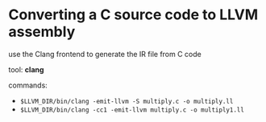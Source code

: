 # Converting a C source code to LLVM assembly

use the Clang frontend to generate the IR file from C code

tool: **clang** 

commands: 

- `$LLVM_DIR/bin/clang -emit-llvm -S multiply.c -o multiply.ll`
- `$LLVM_DIR/bin/clang -cc1 -emit-llvm multiply.c -o multiply1.ll`

